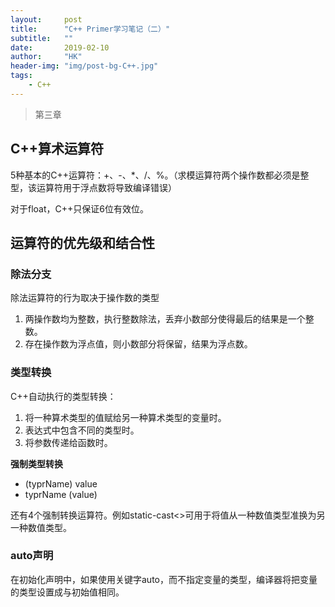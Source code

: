 ```yaml
---
layout:     post
title:      "C++ Primer学习笔记（二）"
subtitle:   ""
date:       2019-02-10
author:     "HK"
header-img: "img/post-bg-C++.jpg"
tags:
    - C++
---
```


> 第三章

## C++算术运算符

5种基本的C++运算符：+、-、*、/、%。（求模运算符两个操作数都必须是整型，该运算符用于浮点数将导致编译错误）

对于float，C++只保证6位有效位。

## 运算符的优先级和结合性

### 除法分支

除法运算符的行为取决于操作数的类型
1. 两操作数均为整数，执行整数除法，丢弃小数部分使得最后的结果是一个整数。
2. 存在操作数为浮点值，则小数部分将保留，结果为浮点数。

### 类型转换

C++自动执行的类型转换：
1. 将一种算术类型的值赋给另一种算术类型的变量时。
2. 表达式中包含不同的类型时。
3. 将参数传递给函数时。

**强制类型转换**
- (typrName) value
- typrName (value)

还有4个强制转换运算符。例如static-cast<>可用于将值从一种数值类型准换为另一种数值类型。

### auto声明

在初始化声明中，如果使用关键字auto，而不指定变量的类型，编译器将把变量的类型设置成与初始值相同。
